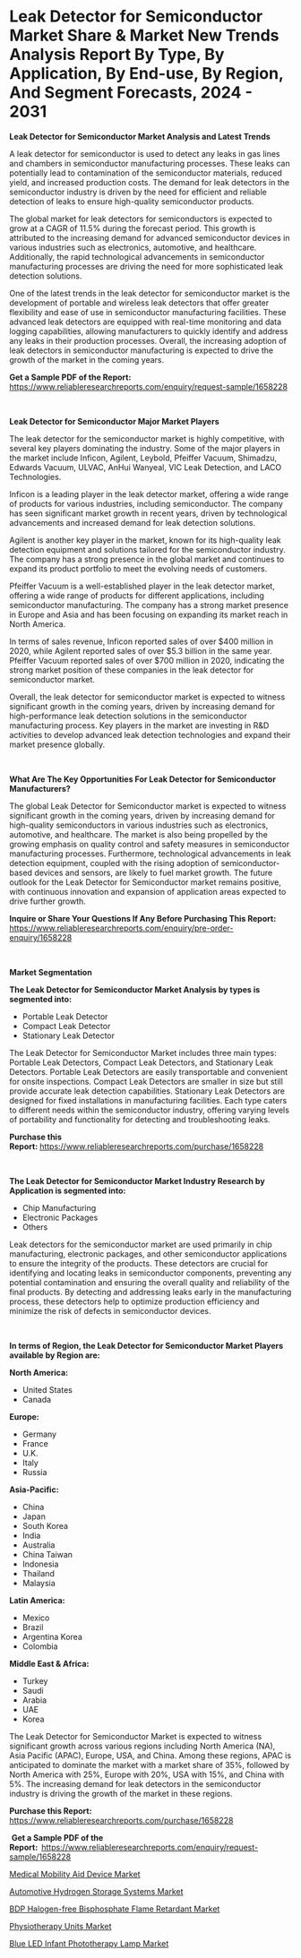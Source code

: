 <p><h1>Leak Detector for Semiconductor Market Share & Market New Trends Analysis Report By Type, By Application, By End-use, By Region, And Segment Forecasts, 2024 - 2031</h1></p><p><strong>Leak Detector for Semiconductor Market Analysis and Latest Trends</strong></p>
<p><p>A leak detector for semiconductor is used to detect any leaks in gas lines and chambers in semiconductor manufacturing processes. These leaks can potentially lead to contamination of the semiconductor materials, reduced yield, and increased production costs. The demand for leak detectors in the semiconductor industry is driven by the need for efficient and reliable detection of leaks to ensure high-quality semiconductor products.</p><p>The global market for leak detectors for semiconductors is expected to grow at a CAGR of 11.5% during the forecast period. This growth is attributed to the increasing demand for advanced semiconductor devices in various industries such as electronics, automotive, and healthcare. Additionally, the rapid technological advancements in semiconductor manufacturing processes are driving the need for more sophisticated leak detection solutions.</p><p>One of the latest trends in the leak detector for semiconductor market is the development of portable and wireless leak detectors that offer greater flexibility and ease of use in semiconductor manufacturing facilities. These advanced leak detectors are equipped with real-time monitoring and data logging capabilities, allowing manufacturers to quickly identify and address any leaks in their production processes. Overall, the increasing adoption of leak detectors in semiconductor manufacturing is expected to drive the growth of the market in the coming years.</p></p>
<p><strong>Get a Sample PDF of the Report:&nbsp;</strong> <a href="https://www.reliableresearchreports.com/enquiry/request-sample/1658228">https://www.reliableresearchreports.com/enquiry/request-sample/1658228</a></p>
<p>&nbsp;</p>
<p><strong>Leak Detector for Semiconductor Major Market Players</strong></p>
<p><p>The leak detector for the semiconductor market is highly competitive, with several key players dominating the industry. Some of the major players in the market include Inficon, Agilent, Leybold, Pfeiffer Vacuum, Shimadzu, Edwards Vacuum, ULVAC, AnHui Wanyeal, VIC Leak Detection, and LACO Technologies.</p><p>Inficon is a leading player in the leak detector market, offering a wide range of products for various industries, including semiconductor. The company has seen significant market growth in recent years, driven by technological advancements and increased demand for leak detection solutions.</p><p>Agilent is another key player in the market, known for its high-quality leak detection equipment and solutions tailored for the semiconductor industry. The company has a strong presence in the global market and continues to expand its product portfolio to meet the evolving needs of customers.</p><p>Pfeiffer Vacuum is a well-established player in the leak detector market, offering a wide range of products for different applications, including semiconductor manufacturing. The company has a strong market presence in Europe and Asia and has been focusing on expanding its market reach in North America.</p><p>In terms of sales revenue, Inficon reported sales of over $400 million in 2020, while Agilent reported sales of over $5.3 billion in the same year. Pfeiffer Vacuum reported sales of over $700 million in 2020, indicating the strong market position of these companies in the leak detector for semiconductor market.</p><p>Overall, the leak detector for semiconductor market is expected to witness significant growth in the coming years, driven by increasing demand for high-performance leak detection solutions in the semiconductor manufacturing process. Key players in the market are investing in R&D activities to develop advanced leak detection technologies and expand their market presence globally.</p></p>
<p>&nbsp;</p>
<p><strong>What Are The Key Opportunities For Leak Detector for Semiconductor Manufacturers?</strong></p>
<p><p>The global Leak Detector for Semiconductor market is expected to witness significant growth in the coming years, driven by increasing demand for high-quality semiconductors in various industries such as electronics, automotive, and healthcare. The market is also being propelled by the growing emphasis on quality control and safety measures in semiconductor manufacturing processes. Furthermore, technological advancements in leak detection equipment, coupled with the rising adoption of semiconductor-based devices and sensors, are likely to fuel market growth. The future outlook for the Leak Detector for Semiconductor market remains positive, with continuous innovation and expansion of application areas expected to drive further growth.</p></p>
<p><strong>Inquire or Share Your Questions If Any Before Purchasing This Report:</strong> <a href="https://www.reliableresearchreports.com/enquiry/pre-order-enquiry/1658228">https://www.reliableresearchreports.com/enquiry/pre-order-enquiry/1658228</a></p>
<p>&nbsp;</p>
<p><strong>Market Segmentation</strong></p>
<p><strong>The Leak Detector for Semiconductor Market Analysis by types is segmented into:</strong></p>
<p><ul><li>Portable Leak Detector</li><li>Compact Leak Detector</li><li>Stationary Leak Detector</li></ul></p>
<p><p>The Leak Detector for Semiconductor Market includes three main types: Portable Leak Detectors, Compact Leak Detectors, and Stationary Leak Detectors. Portable Leak Detectors are easily transportable and convenient for onsite inspections. Compact Leak Detectors are smaller in size but still provide accurate leak detection capabilities. Stationary Leak Detectors are designed for fixed installations in manufacturing facilities. Each type caters to different needs within the semiconductor industry, offering varying levels of portability and functionality for detecting and troubleshooting leaks.</p></p>
<p><strong>Purchase this Report:&nbsp;</strong><a href="https://www.reliableresearchreports.com/purchase/1658228">https://www.reliableresearchreports.com/purchase/1658228</a></p>
<p>&nbsp;</p>
<p><strong>The Leak Detector for Semiconductor Market Industry Research by Application is segmented into:</strong></p>
<p><ul><li>Chip Manufacturing</li><li>Electronic Packages</li><li>Others</li></ul></p>
<p><p>Leak detectors for the semiconductor market are used primarily in chip manufacturing, electronic packages, and other semiconductor applications to ensure the integrity of the products. These detectors are crucial for identifying and locating leaks in semiconductor components, preventing any potential contamination and ensuring the overall quality and reliability of the final products. By detecting and addressing leaks early in the manufacturing process, these detectors help to optimize production efficiency and minimize the risk of defects in semiconductor devices.</p></p>
<p>&nbsp;</p>
<p><strong>In terms of Region, the Leak Detector for Semiconductor Market Players available by Region are:</strong></p>
<p>
    <p> <strong> North America: </strong>
        <ul>
            <li>United States</li>
            <li>Canada</li>
        </ul>
        </p> 
    <p> <strong> Europe: </strong>
        <ul>
            <li>Germany</li>
            <li>France</li>
            <li>U.K.</li>
            <li>Italy</li>
            <li>Russia</li>
        </ul>
        </p> 
    <p> <strong> Asia-Pacific: </strong>
        <ul>
            <li>China</li>
            <li>Japan</li>
            <li>South Korea</li>
            <li>India</li>
            <li>Australia</li>
            <li>China Taiwan</li>
            <li>Indonesia</li>
            <li>Thailand</li>
            <li>Malaysia</li>
        </ul>
        </p> 
    <p> <strong> Latin America: </strong>
        <ul>
            <li>Mexico</li>
            <li>Brazil</li>
            <li>Argentina Korea</li>
            <li>Colombia</li>
        </ul>
        </p> 
    <p> <strong> Middle East & Africa: </strong>
        <ul>
            <li>Turkey</li>
            <li>Saudi</li>
            <li>Arabia</li>
            <li>UAE</li>
            <li>Korea</li>
        </ul>
    </p>
    </p>
<p><p>The Leak Detector for Semiconductor Market is expected to witness significant growth across various regions including North America (NA), Asia Pacific (APAC), Europe, USA, and China. Among these regions, APAC is anticipated to dominate the market with a market share of 35%, followed by North America with 25%, Europe with 20%, USA with 15%, and China with 5%. The increasing demand for leak detectors in the semiconductor industry is driving the growth of the market in these regions.</p></p>
<p><strong>Purchase this Report: </strong><a href="https://www.reliableresearchreports.com/purchase/1658228">https://www.reliableresearchreports.com/purchase/1658228</a></p>
<p>&nbsp;<strong>Get a Sample PDF of the Report:&nbsp;&nbsp;</strong><a href="https://www.reliableresearchreports.com/enquiry/request-sample/1658228">https://www.reliableresearchreports.com/enquiry/request-sample/1658228</a></p>
<p><strong></strong></p>
<p><p><a href="https://medium.com/@terrellconn/medical-mobility-aid-device-market-comprehensive-assessment-by-type-application-and-geography-f50a5ea93d94">Medical Mobility Aid Device Market</a></p><p><a href="https://github.com/pjcfca/Market-Research-Report-List-1/blob/main/automotive-hydrogen-storage-systems-market.md">Automotive Hydrogen Storage Systems Market</a></p><p><a href="https://github.com/johnbach50/Market-Research-Report-List-1/blob/main/bdp-halogen-free-bisphosphate-flame-retardant-market.md">BDP Halogen-free Bisphosphate Flame Retardant Market</a></p><p><a href="https://medium.com/@terrellconn/physiotherapy-units-market-size-and-market-trends-complete-industry-overview-2024-to-2031-ac7ea9dd3415">Physiotherapy Units Market</a></p><p><a href="https://medium.com/@anibalstamm1912/blue-led-infant-phototherapy-lamp-market-size-cagr-trends-2024-2030-2cc7067cf9e7">Blue LED Infant Phototherapy Lamp Market</a></p></p>